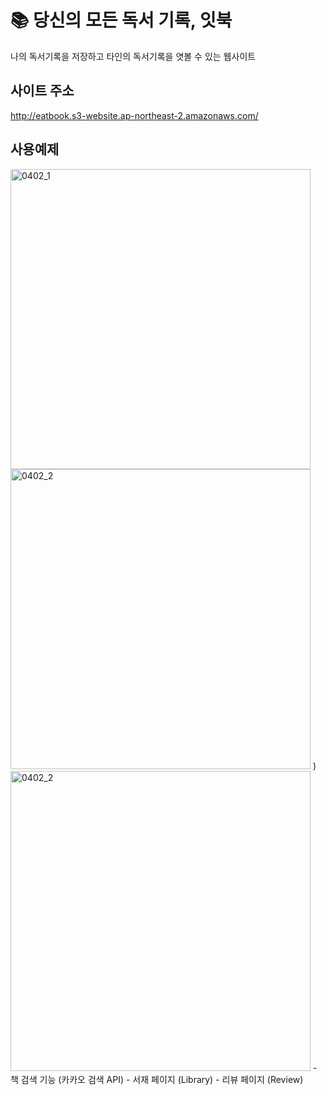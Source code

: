 # 📚 당신의 모든 독서 기록, 잇북

나의 독서기록을 저장하고 타인의 독서기록을 엿볼 수 있는 웹사이트

## 사이트 주소
http://eatbook.s3-website.ap-northeast-2.amazonaws.com/

## 사용예제
<img width="480" alt="0402_1" src="https://user-images.githubusercontent.com/45560971/78320241-f7754c00-75a3-11ea-9bb2-b2f93c8a9cd9.png">
<img width="480" alt="0402_2" src="https://user-images.githubusercontent.com/45560971/78320372-3c997e00-75a4-11ea-9795-ef223d0fa492.png">
)
<img width="480" alt="0402_2" src="https://user-images.githubusercontent.com/45560971/78320435-5c30a680-75a4-11ea-98b2-3b684b2892ef.png">
- 책 검색 기능 (카카오 검색 API)
- 서재 페이지 (Library)
- 리뷰 페이지 (Review)


